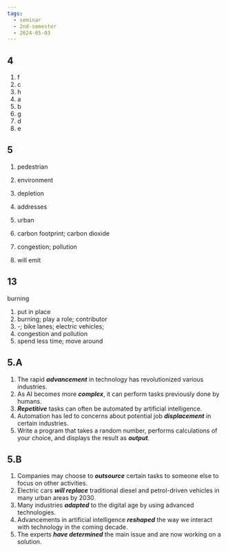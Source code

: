 ```yaml
---
tags:
  - seminar
  - 2nd-semester
  - 2024-05-03
---
```


## 4

1) f
2) c
3) h
4) a
5) b
6) g
7) d
8) e

## 5

1. pedestrian
2. environment
3. depletion
4. addresses
5. urban
6. carbon footprint; carbon dioxide
7. congestion; pollution


8. will emit

## 13

burning
1) put in place
2) burning; play a role; contributor
3) -; bike lanes; electric vehicles;
4) congestion and pollution
5) spend less time; move around

## 5.A

1. The rapid ***advancement*** in technology has revolutionized various industries.
2. As AI becomes more ***complex***, it can perform tasks previously done by humans.
3. ***Repetitive*** tasks can often be automated by artificial intelligence.
4. Automation has led to concerns about potential job ***displacement*** in certain industries.
5. Write a program that takes a random number, performs calculations of your choice, and displays the result as ***output***.

## 5.B

1. Companies may choose to ***outsource*** certain tasks to someone else to focus on other activities.
2. Electric cars ***will replace*** traditional diesel and petrol-driven vehicles in many urban areas by 2030.
3. Many industries ***adapted*** to the digital age by using advanced technologies.
4. Advancements in artificial intelligence ***reshaped*** the way we interact with technology in the coming decade.
5. The experts ***have determined*** the main issue and are now working on a solution.